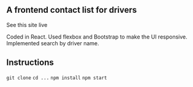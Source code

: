 ## A frontend contact list for drivers

See this site live

Coded in React.
Used flexbox and Bootstrap to make the UI responsive.
Implemented search by driver name.

## Instructions

`git clone`
`cd ...`
`npm install`
`npm start`

